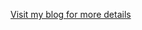 <a href=http://blog.mugunthkumar.com/coding/iphone-tutorial-–-add-gravatar-support-for-your-app/> Visit my blog for more details</a>

